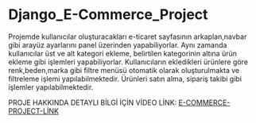 # Django_E-Commerce_Project

Projemde kullanıcılar oluşturacakları e-ticaret sayfasının arkaplan,navbar gibi arayüz ayarlarını panel üzerinden yapabiliyorlar. 
Aynı zamanda kullanıcılar üst ve alt kategori ekleme, belirtilen kategorinin altına ürün ekleme gibi işlemleri yapabiliyorlar. 
Kullanıcıların ekledikleri ürünlere göre renk,beden,marka gibi filtre menüsü otomatik olarak oluşturulmakta ve filtreleme işlemi yapılabilmektedir. 
Ürünleri satın alma, sipariş takibi gibi işlemler yapılabilmektedir.

PROJE HAKKINDA DETAYLI BİLGİ İÇİN VİDEO LİNK: [E-COMMERCE-PROJECT-LİNK](https://www.linkedin.com/feed/update/urn:li:activity:7105535868546785281)



